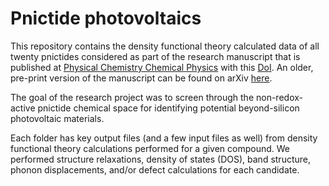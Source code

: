 # Pnictide photovoltaics
This repository contains the density functional theory calculated data of all twenty pnictides considered as part of the research manuscript that is published at <a href="https://www.rsc.org/journals-books-databases/about-journals/pccp/">Physical Chemistry Chemical Physics</a> with this <a href="https://doi.org/10.1039/D2CP04453F">DoI</a>. An older, pre-print version of the manuscript can be found on arXiv <a href="http://arxiv.org/abs/2209.12458">here</a>.

The goal of the research project was to screen through the non-redox-active pnictide chemical space for identifying potential beyond-silicon photovoltaic materials.

Each folder has key output files (and a few input files as well) from density functional theory calculations performed for a given compound. We performed structure relaxations, density of states (DOS), band structure, phonon displacements, and/or defect calculations for each candidate.
